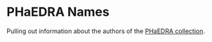 # PHaEDRA Names

Pulling out information about the authors of the [PHaEDRA collection](https://library.cfa.harvard.edu/project-phaedra).
